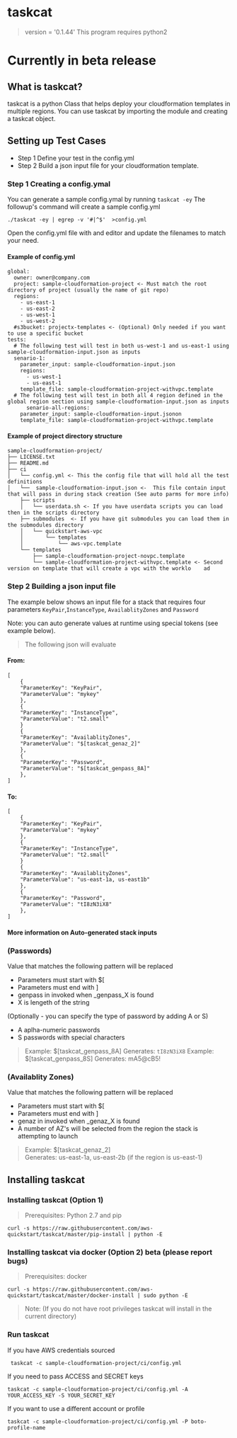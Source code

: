 
# taskcat
> version = '0.1.44'
> This program requires python2 

# Currently in beta release

 
## What is taskcat? 
taskcat is a python Class that helps deploy your cloudformation templates in multiple regions. You can use taskcat by importing the module and creating a taskcat object. 

## Setting up Test Cases 
* Step 1 Define your test in the config.yml
* Step 2 Build a json input file for your cloudformation template.

### Step 1 Creating a config.ymal
You can generate a sample config.ymal by running `taskcat -ey`
The followup's command will create a sample config.yml
```
./taskcat -ey | egrep -v '#|^$'  >config.yml
```
Open the config.yml file with and editor and update the filenames to match your need. 

#### Example of config.yml 
    global:
      owner: owner@company.com
      project: sample-cloudformation-project <- Must match the root directory of project (usually the name of git repo)
      regions:
        - us-east-1
        - us-east-2
        - us-west-1
        - us-west-2
      #s3bucket: projectx-templates <- (Optional) Only needed if you want to use a specific bucket 
    tests:
      # The following test will test in both us-west-1 and us-east-1 using sample-cloudformation-input.json as inputs
      senario-1:
        parameter_input: sample-cloudformation-input.json
        regions:
          - us-west-1
          - us-east-1
        template_file: sample-cloudformation-project-withvpc.template
      # The following test will test in both all 4 region defined in the global region section using sample-cloudformation-input.json as inputs
          senario-all-regions:
        parameter_input: sample-cloudformation-input.jsonon
        template_file: sample-cloudformation-project-withvpc.template

#### Example of project directory structure
    sample-cloudformation-project/
    ├── LICENSE.txt
    ├── README.md
    ├── ci
    │   └── config.yml <- This the config file that will hold all the test definitions 
    │   └──  sample-cloudformation-input.json <-  This file contain input that will pass in during stack creation (See auto parms for more info)
        ├── scripts
        │   └── userdata.sh <- If you have userdata scripts you can load then in the scripts directory
        ├── submodules  <- If you have git submodules you can load them in the submodules directory
        │   └── quickstart-aws-vpc
        │       └── templates
        │           └── aws-vpc.template
        └── templates
            ├── sample-cloudformation-project-novpc.template 
            └── sample-cloudformation-project-withvpc.template <- Second version on template that will create a vpc with the worklo    ad 


### Step 2 Building a json input file
The example below shows an input file for a stack that requires four parameters `KeyPair`,`InstanceType`, `AvailablityZones` and `Password`

Note: you can auto generate values at runtime using special tokens (see example below).
> The following json will evaluate

#### From:

    [
        {
    	"ParameterKey": "KeyPair",
    	"ParameterValue": "mykey"
        }, 
        {
    	"ParameterKey": "InstanceType",
    	"ParameterValue": "t2.small"
        }
        {
        "ParameterKey": "AvailablityZones",
        "ParameterValue": "$[taskcat_genaz_2]" 
        }, 
        {
        "ParameterKey": "Password",
        "ParameterValue": "$[taskcat_genpass_8A]"
        }, 
    ]


#### To:

    [
        {
        "ParameterKey": "KeyPair",
        "ParameterValue": "mykey"
        }, 
        {
        "ParameterKey": "InstanceType",
        "ParameterValue": "t2.small"
        }
        {
        "ParameterKey": "AvailablityZones",
        "ParameterValue": "us-east-1a, us-east1b" 
        }, 
        {
        "ParameterKey": "Password",
        "ParameterValue": "tI8zN3iX8"
        }, 
    ]


#### More information on Auto-generated stack inputs

### (Passwords)
Value that matches the following pattern will be replaced

 * Parameters must start with $[
 * Parameters must end with ]
 * genpass in invoked when _genpass_X is found
 * X is lengeth of the string

(Optionally - you can specify the type of password by adding A or S)

 * A aplha-numeric passwords
 * S passwords with special characters

> Example: $[taskcat_genpass_8A]
> Generates: `tI8zN3iX8`
> Example: $[taskcat_genpass_8S]
> Generates: mA5@cB5!

### (Availablity Zones)
Value that matches the following pattern will be replaced

* Parameters must start with $[
* Parameters must end with ]
* genaz in invoked when _genaz_X is found
* A number of AZ's will be selected from the region the stack is attempting to launch

> Example: $[taskcat_genaz_2]  
> Generates: us-east-1a, us-east-2b
> (if the region is us-east-1)

## Installing taskcat

### Installing taskcat (Option 1)
> Prerequisites: Python 2.7 and pip

    curl -s https://raw.githubusercontent.com/aws-quickstart/taskcat/master/pip-install | python -E

### Installing taskcat via docker (Option 2) beta (please report bugs)
> Prerequisites: docker

    curl -s https://raw.githubusercontent.com/aws-quickstart/taskcat/master/docker-install | sudo python -E

> Note: (If you do not have root privileges taskcat will install in the current directory)

### Run taskcat

If you have AWS credentials sourced 
    
     taskcat -c sample-cloudformation-project/ci/config.yml


If you need to pass ACCESS and SECRET keys

    taskcat -c sample-cloudformation-project/ci/config.yml -A YOUR_ACCESS_KEY -S YOUR_SECRET_KEY

If you want to use a different account or profile

    taskcat -c sample-cloudformation-project/ci/config.yml -P boto-profile-name

